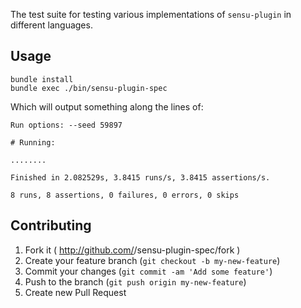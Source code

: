 The test suite for testing various implementations of `sensu-plugin` in different languages.

## Usage

``` shell
bundle install
bundle exec ./bin/sensu-plugin-spec
```

Which will output something along the lines of:

```
Run options: --seed 59897

# Running:

........

Finished in 2.082529s, 3.8415 runs/s, 3.8415 assertions/s.

8 runs, 8 assertions, 0 failures, 0 errors, 0 skips
```

## Contributing

1. Fork it ( http://github.com/<my-github-username>/sensu-plugin-spec/fork )
2. Create your feature branch (`git checkout -b my-new-feature`)
3. Commit your changes (`git commit -am 'Add some feature'`)
4. Push to the branch (`git push origin my-new-feature`)
5. Create new Pull Request
